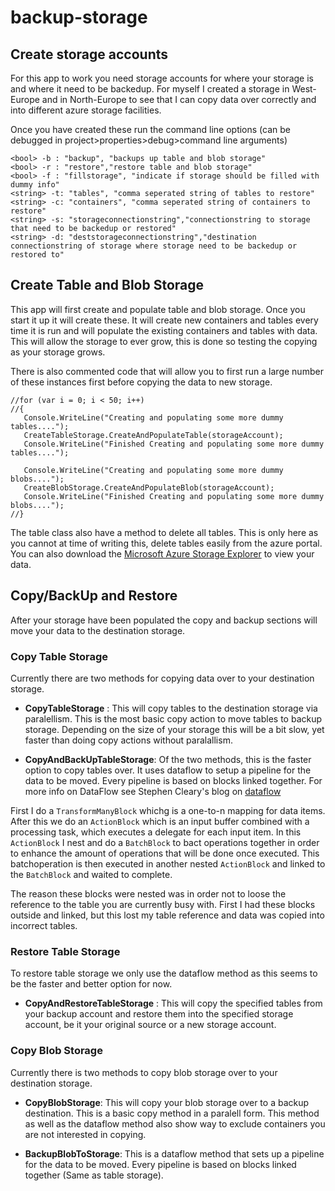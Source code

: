 # backup-storage

## Create storage accounts
For this app to work you need storage accounts for where your storage is and where it need to be backedup. For myself I created a storage in West-Europe and in North-Europe to see that I can copy data over correctly and into different azure storage facilities.

Once you have created these run the command line options (can be debugged in project>properties>debug>command line arguments)

```
<bool> -b : "backup", "backups up table and blob storage"
<bool> -r : "restore","restore table and blob storage"
<bool> -f : "fillstorage", "indicate if storage should be filled with dummy info"
<string> -t: "tables", "comma seperated string of tables to restore"
<string> -c: "containers", "comma seperated string of containers to restore"
<string> -s: "storageconnectionstring","connectionstring to storage that need to be backedup or restored"
<string> -d: "deststorageconnectionstring","destination connectionstring of storage where storage need to be backedup or restored to"
```

## Create Table and Blob Storage
This app will first create and populate table and blob storage. Once you start it up it will create these. It will create new containers and tables every time it is run and will populate the existing containers and tables with data. This will allow the storage to ever grow, this is done so testing the copying as your storage grows. 

There is also commented code that will allow you to first run a large number of these instances first before copying the data to new storage. 

```
//for (var i = 0; i < 50; i++)
//{                
   Console.WriteLine("Creating and populating some more dummy tables....");
   CreateTableStorage.CreateAndPopulateTable(storageAccount);
   Console.WriteLine("Finished Creating and populating some more dummy tables....");

   Console.WriteLine("Creating and populating some more dummy blobs....");
   CreateBlobStorage.CreateAndPopulateBlob(storageAccount);
   Console.WriteLine("Finished Creating and populating some more dummy blobs....");
//}
```

The table class also have a method to delete all tables. This is only here as you cannot at time of writing this, delete tables easily from the azure portal. You can also download the [Microsoft Azure Storage Explorer](http://storageexplorer.com/) to view your data.

## Copy/BackUp and Restore
After your storage have been populated the copy and backup sections will move your data to the destination storage.

### Copy Table Storage
Currently there are two methods for copying data over to your destination storage.

- __CopyTableStorage__ : This will copy tables to the destination storage via paralellism. This is the most basic copy action to move tables to backup storage. Depending on the size of your storage this will be a bit slow, yet faster than doing copy actions without paralallism.

- __CopyAndBackUpTableStorage__: Of the two methods, this is the faster option to copy tables over. It uses dataflow to setup a pipeline for the data to be moved. Every pipeline is based on blocks linked together. For more info on DataFlow see Stephen Cleary's blog on [dataflow](https://blog.stephencleary.com/2012/09/introduction-to-dataflow-part-1.html)

First I do a ```TransformManyBlock``` whichg is a one-to-n mapping for data items. After this we do an ```ActionBlock``` which is an input buffer combined with a processing task, which executes a delegate for each input item. In this ```ActionBlock``` I nest and do a ```BatchBlock``` to bact operations together in order to enhance the amount of operations that will be done once executed. This batchoperation is then executed in another nested ```ActionBlock``` and linked to the ```BatchBlock``` and waited to complete.

The reason these blocks were nested was in order not to loose the reference to the table you are currently busy with. First I had these blocks outside and linked, but this lost my table reference and data was copied into incorrect tables.

### Restore Table Storage
To restore table storage we only use the dataflow method as this seems to be the faster and better option for now.

- __CopyAndRestoreTableStorage__ : This will copy the specified tables from your backup account and restore them into the specified storage account, be it your original source or a new storage account.

### Copy Blob Storage
Currently there is two methods to copy blob storage over to your destination storage.

- __CopyBlobStorage__: This will copy your blob storage over to a backup destination. This is a basic copy method in a paralell form. This method as well as the dataflow method also show way to exclude containers you are not interested in copying.

- __BackupBlobToStorage__: This is a dataflow method that sets up a pipeline for the data to be moved. Every pipeline is based on blocks linked together (Same as table storage).

